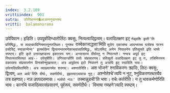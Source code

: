 ```yaml
---
index:  3.2.109
vrittiindex:  901
sutra:  उपेयिवानना�आआननूचानश्च
vritti:  balamanorama 
---
```


उपेयिवान। इडिति। उपपूर्वादिण्धातोर्लिटः क्वसुः, नित्यत्वाद्द्वित्वम्। वलादिलक्षण इट् `नेड्वशि कृती'ति प्रतिषिद्धः, स तावत्कादिनियमात्पुनरुत्थितः। पुनश्च `वस्वेकाजाद्धसा'मिति `सूत्रेण एकाच्श्च आदन्ताच्च घसेश्च परस्य वसोरिट् स्यान्नान्येभ्य' इत्यर्थकेन द्वित्वनन्तरमनेकाच्त्वात्प्रतिषिद्धः, सोऽयमिट् अनेन निपातनेन प्रतिसूयते इति भाष्ये स्पष्टम्। इटि कृते उत्तरखण्डस्य इकारस्य यण्। अभ्यासस्य दीर्घस्तु न निपात्यते। नन्वत्र अपूर्व इट् निपात्यतामित्यत आह-- उपेयुषीति। उगित्त्वान्ङीपि वसोः संप्रसारणम्। प्रतिसूतो वलादिलक्षण इट् तु न, तन्निमित्तस्य वकारस्य संप्रसारणेन विनाशोन्मुखत्वात्। अत्र अपूर्वस्य इटो निपातने तु अत्रापि इट् स्यादिति भावः। उपेत्यविवक्षितमिति। अत्र व्याख्यानमेव शरणम्। अश्नातेरिति। `अश भोजने' श्नाविकरणः क्र्यादिः, लिटः क्वसुः, द्वित्वम्, `अत आदे'रिति दीर्घः, सवर्णदीर्घः, द्वहल्त्वाऽभावान्न नुट्। `अश्नोतेश्चे'त्यपि न नुट्, श्नुविकरणस्थस्यैव तत्र ग्रहणात्। नञ उपपदसमासः। `नलोपो नञः' `तस्मान्नुडची'ति भावः। वचेः कर्तरीति। न तु भावकर्मणोरिति भावः। कानचि यजादित्वात्संप्रसारणं, पूर्वरूपं, सवर्णदीर्घः। `विभाषा गमहने'त्यादि स्पष्टम्। 

